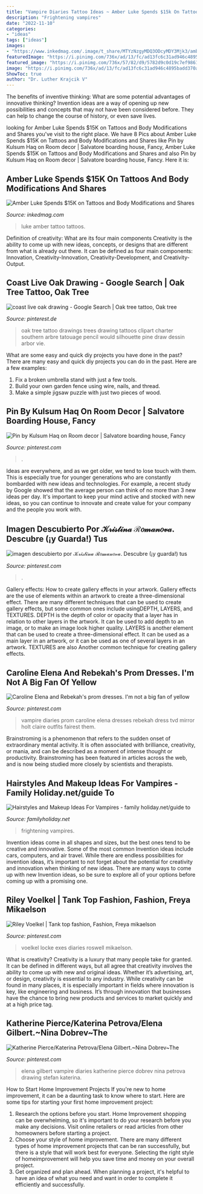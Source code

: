 ```yaml
---
title: "Vampire Diaries Tattoo Ideas ~ Amber Luke Spends $15k On Tattoos And Body Modifications And Shares"
description: "Frightening vampires"
date: "2022-11-10"
categories:
- "ideas"
tags: ["ideas"]
images:
- "https://www.inkedmag.com/.image/t_share/MTYzNzgyMDQ3ODcyMDY3Mjk3/amberluke_social.jpg"
featuredImage: "https://i.pinimg.com/736x/ad/13/fc/ad13fc6c31ad946c4895badd370a3c3e.jpg"
featured_image: "https://i.pinimg.com/736x/57/82/d9/5782d9c0d19c7ef9861c2d77e3863c34.jpg"
image: "https://i.pinimg.com/736x/ad/13/fc/ad13fc6c31ad946c4895badd370a3c3e.jpg"
ShowToc: true
author: "Dr. Luther Krajcik V"
---
```



The benefits of inventive thinking: What are some potential advantages of innovative thinking?
Invention ideas are a way of opening up new possibilities and concepts that may not have been considered before. They can help to change the course of history, or even save lives.

	

		
looking for Amber Luke Spends $15K on Tattoos and Body Modifications and Shares you've visit to the right place. We have 8 Pics about Amber Luke Spends $15K on Tattoos and Body Modifications and Shares like Pin by Kulsum Haq on Room decor | Salvatore boarding house, Fancy, Amber Luke Spends $15K on Tattoos and Body Modifications and Shares and also Pin by Kulsum Haq on Room decor | Salvatore boarding house, Fancy. Here it is:
		
    
## Amber Luke Spends $15K On Tattoos And Body Modifications And Shares

<img loading=lazy src="https://www.inkedmag.com/.image/t_share/MTYzNzgyMDQ3ODcyMDY3Mjk3/amberluke_social.jpg" onerror="this.onerror=null;this.src='https://tse3.mm.bing.net/th?id=OIP.qJBezREiBIoCX5MTQyilUQHaD4&amp;pid=15.1';" alt="Amber Luke Spends $15K on Tattoos and Body Modifications and Shares">

_Source: inkedmag.com_

>luke amber tattoo tattoos. 

	

Definition of creativity: What are its four main components
Creativity is the ability to come up with new ideas, concepts, or designs that are different from what is already out there. It can be defined as four main components: Innovation, Creativity-Innovation, Creativity-Development, and Creativity-Output.

    
## Coast Live Oak Drawing - Google Search | Oak Tree Tattoo, Oak Tree

<img loading=lazy src="https://i.pinimg.com/736x/24/a3/9b/24a39bd649ed1661b041ebb243ef5ac5--oak-tree-trees.jpg" onerror="this.onerror=null;this.src='https://tse3.mm.bing.net/th?id=OIP.zYrmcfZUi-SqGIUfavsC3AHaGD&amp;pid=15.1';" alt="coast live oak drawing - Google Search | Oak tree tattoo, Oak tree">

_Source: pinterest.de_

>oak tree tattoo drawings trees drawing tattoos clipart charter southern arbre tatouage pencil would silhouette pine draw dessin arbor vie. 

	

What are some easy and quick diy projects you have done in the past?
There are many easy and quick diy projects you can do in the past. Here are a few examples:
1. Fix a broken umbrella stand with just a few tools.
2. Build your own garden fence using wire, nails, and thread.
3. Make a simple jigsaw puzzle with just two pieces of wood.

    
## Pin By Kulsum Haq On Room Decor | Salvatore Boarding House, Fancy

<img loading=lazy src="https://i.pinimg.com/736x/57/82/d9/5782d9c0d19c7ef9861c2d77e3863c34.jpg" onerror="this.onerror=null;this.src='https://tse2.mm.bing.net/th?id=OIP.NcGq1VDVpXuhPlPZ6ingZgHaJ3&amp;pid=15.1';" alt="Pin by Kulsum Haq on Room decor | Salvatore boarding house, Fancy">

_Source: pinterest.com_

>. 

	

Ideas are everywhere, and as we get older, we tend to lose touch with them. This is especially true for younger generations who are constantly bombarded with new ideas and technologies. For example, a recent study by Google showed that the average person can think of no more than 3 new ideas per day. It's important to keep your mind active and stocked with new ideas, so you can continue to innovate and create value for your company and the people you work with.

    
## Imagen Descubierto Por 𝒦𝓇𝒾𝓈𝓉𝒾𝓃𝒶 ℛ𝑜𝓂𝒶𝓃𝑜𝓋𝒶. Descubre (¡y Guarda!) Tus

<img loading=lazy src="https://i.pinimg.com/736x/ad/13/fc/ad13fc6c31ad946c4895badd370a3c3e.jpg" onerror="this.onerror=null;this.src='https://tse3.mm.bing.net/th?id=OIP.ZkfrksE8iiBHOawj_0ZeIAHaHa&amp;pid=15.1';" alt="imagen descubierto por 𝒦𝓇𝒾𝓈𝓉𝒾𝓃𝒶 ℛ𝑜𝓂𝒶𝓃𝑜𝓋𝒶. Descubre (¡y guarda!) tus">

_Source: pinterest.com_

>. 

	

Gallery effects: How to create gallery effects in your artwork.
Gallery effects are the use of elements within an artwork to create a three-dimensional effect. There are many different techniques that can be used to create gallery effects, but some common ones include usingDEPTH, LAYERS, and TEXTURES.
 DEPTH is the depth of color or opacity that a layer has in relation to other layers in the artwork. It can be used to add depth to an image, or to make an image look higher quality. LAYERS is another element that can be used to create a three-dimensional effect. It can be used as a main layer in an artwork, or it can be used as one of several layers in an artwork. TEXTURES are also Another common technique for creating gallery effects.

    
## Caroline Elena And Rebekah&#039;s Prom Dresses. I&#039;m Not A Big Fan Of Yellow

<img loading=lazy src="https://i.pinimg.com/736x/40/c5/35/40c535e8eab717d2b4e3b1bd8395a417--vampire-diaries-fashion-the-vampire-diaries.jpg" onerror="this.onerror=null;this.src='https://tse1.mm.bing.net/th?id=OIP.QFSoEf7uOZn7UAozyGxwiQHaFJ&amp;pid=15.1';" alt="Caroline Elena and Rebekah&#039;s prom dresses. I&#039;m not a big fan of yellow">

_Source: pinterest.com_

>vampire diaries prom caroline elena dresses rebekah dress tvd mirror holt claire outfits fairest them. 

	

Brainstroming is a phenomenon that refers to the sudden onset of extraordinary mental activity. It is often associated with brilliance, creativity, or mania, and can be described as a moment of intense thought or productivity. Brainstroming has been featured in articles across the web, and is now being studied more closely by scientists and therapists.

    
## Hairstyles And Makeup Ideas For Vampires - Family Holiday.net/guide To

<img loading=lazy src="https://www.familyholiday.net/wp-content/uploads/2011/10/vampire_makeup_resize.jpg" onerror="this.onerror=null;this.src='https://tse3.mm.bing.net/th?id=OIP.dzqrOOqxYWrO14Yx4x9bJwHaJ-&amp;pid=15.1';" alt="Hairstyles and Makeup Ideas For Vampires - family holiday.net/guide to">

_Source: familyholiday.net_

>frightening vampires. 

	

Invention ideas come in all shapes and sizes, but the best ones tend to be creative and innovative. Some of the most common Invention ideas include cars, computers, and air travel. While there are endless possibilities for invention ideas, it’s important to not forget about the potential for creativity and innovation when thinking of new ideas. There are many ways to come up with new Invention ideas, so be sure to explore all of your options before coming up with a promising one.

    
## Riley Voelkel | Tank Top Fashion, Fashion, Freya Mikaelson

<img loading=lazy src="https://i.pinimg.com/736x/f2/0e/b8/f20eb8024932400ca69aaa0576347faa.jpg" onerror="this.onerror=null;this.src='https://tse3.mm.bing.net/th?id=OIP._jqCNQmDRGM0BPEZrlRAfwAAAA&amp;pid=15.1';" alt="Riley Voelkel | Tank top fashion, Fashion, Freya mikaelson">

_Source: pinterest.com_

>voelkel locke exes diaries roswell mikaelson. 

	

What is creativity?
Creativity is a luxury that many people take for granted. It can be defined in different ways, but all agree that creativity involves the ability to come up with new and original ideas. Whether it’s advertising, art, or design, creativity is essential to any industry. While creativity can be found in many places, it is especially important in fields where innovation is key, like engineering and business. It’s through innovation that businesses have the chance to bring new products and services to market quickly and at a high price tag.

    
## Katherine Pierce/Katerina Petrova/Elena Gilbert.~Nina Dobrev~The

<img loading=lazy src="https://i.pinimg.com/736x/ee/16/ab/ee16ab2576e73ee867cde478ae080878--katherine-pierce-elena-gilbert.jpg" onerror="this.onerror=null;this.src='https://tse1.mm.bing.net/th?id=OIP.VFV8XRwGioK2Qodo6GceLQHaKY&amp;pid=15.1';" alt="Katherine Pierce/Katerina Petrova/Elena Gilbert.~Nina Dobrev~The">

_Source: pinterest.com_

>elena gilbert vampire diaries katherine pierce dobrev nina petrova drawing stefan katerina. 

	

How to Start Home Improvement Projects
If you're new to home improvement, it can be a daunting task to know where to start. Here are some tips for starting your first home improvement project: 
1. Research the options before you start. Home Improvement shopping can be overwhelming, so it's important to do your research before you make any decisions. Visit online retailers or read articles from other homeowners before starting a project. 
2. Choose your style of home improvement. There are many different types of home improvement projects that can be ran successfully, but there is a style that will work best for everyone. Selecting the right style of homeimprovement will help you save time and money on your overall project. 
3. Get organized and plan ahead. When planning a project, it's helpful to have an idea of what you need and want in order to complete it efficiently and successfully.

